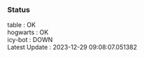 ### Status


table : OK  
hogwarts : OK  
icy-bot : DOWN  
Latest Update : 2023-12-29 09:08:07.051382
